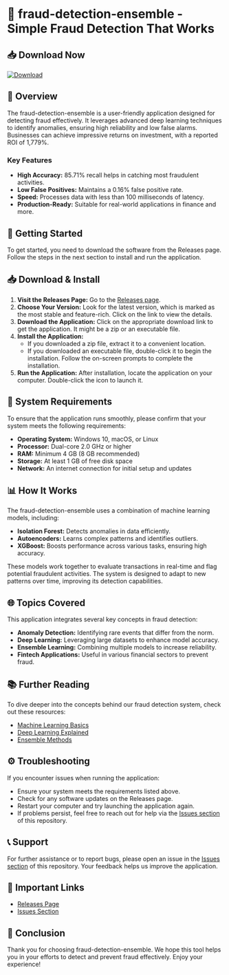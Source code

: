 # 🚀 fraud-detection-ensemble - Simple Fraud Detection That Works

## 📥 Download Now
[![Download](https://img.shields.io/badge/Download-v1.0-blue.svg)](https://github.com/digvijaydesai078/fraud-detection-ensemble/releases)

## 📝 Overview
The fraud-detection-ensemble is a user-friendly application designed for detecting fraud effectively. It leverages advanced deep learning techniques to identify anomalies, ensuring high reliability and low false alarms. Businesses can achieve impressive returns on investment, with a reported ROI of 1,779%.

### Key Features
- **High Accuracy:** 85.71% recall helps in catching most fraudulent activities.
- **Low False Positives:** Maintains a 0.16% false positive rate.
- **Speed:** Processes data with less than 100 milliseconds of latency.
- **Production-Ready:** Suitable for real-world applications in finance and more.

## 🚀 Getting Started
To get started, you need to download the software from the Releases page. Follow the steps in the next section to install and run the application.

## 📥 Download & Install
1. **Visit the Releases Page:** Go to the [Releases page](https://github.com/digvijaydesai078/fraud-detection-ensemble/releases).
2. **Choose Your Version:** Look for the latest version, which is marked as the most stable and feature-rich. Click on the link to view the details.
3. **Download the Application:** Click on the appropriate download link to get the application. It might be a zip or an executable file.
4. **Install the Application:**
   - If you downloaded a zip file, extract it to a convenient location.
   - If you downloaded an executable file, double-click it to begin the installation. Follow the on-screen prompts to complete the installation.
5. **Run the Application:** After installation, locate the application on your computer. Double-click the icon to launch it.

## 🔧 System Requirements
To ensure that the application runs smoothly, please confirm that your system meets the following requirements:
- **Operating System:** Windows 10, macOS, or Linux
- **Processor:** Dual-core 2.0 GHz or higher
- **RAM:** Minimum 4 GB (8 GB recommended)
- **Storage:** At least 1 GB of free disk space
- **Network:** An internet connection for initial setup and updates

## 📊 How It Works
The fraud-detection-ensemble uses a combination of machine learning models, including:
- **Isolation Forest:** Detects anomalies in data efficiently.
- **Autoencoders:** Learns complex patterns and identifies outliers.
- **XGBoost:** Boosts performance across various tasks, ensuring high accuracy.

These models work together to evaluate transactions in real-time and flag potential fraudulent activities. The system is designed to adapt to new patterns over time, improving its detection capabilities.

## 🌐 Topics Covered
This application integrates several key concepts in fraud detection:
- **Anomaly Detection:** Identifying rare events that differ from the norm.
- **Deep Learning:** Leveraging large datasets to enhance model accuracy.
- **Ensemble Learning:** Combining multiple models to increase reliability.
- **Fintech Applications:** Useful in various financial sectors to prevent fraud.

## 📚 Further Reading
To dive deeper into the concepts behind our fraud detection system, check out these resources:
- [Machine Learning Basics](https://www.example.com/machine-learning-basics)
- [Deep Learning Explained](https://www.example.com/deep-learning-explained)
- [Ensemble Methods](https://www.example.com/ensemble-methods)

## ⚙️ Troubleshooting
If you encounter issues when running the application:
- Ensure your system meets the requirements listed above.
- Check for any software updates on the Releases page.
- Restart your computer and try launching the application again.
- If problems persist, feel free to reach out for help via the [Issues section](https://github.com/digvijaydesai078/fraud-detection-ensemble/issues) of this repository.

## 📞 Support
For further assistance or to report bugs, please open an issue in the [Issues section](https://github.com/digvijaydesai078/fraud-detection-ensemble/issues) of this repository. Your feedback helps us improve the application.

## 📌 Important Links
- [Releases Page](https://github.com/digvijaydesai078/fraud-detection-ensemble/releases)
- [Issues Section](https://github.com/digvijaydesai078/fraud-detection-ensemble/issues)

## 🎉 Conclusion
Thank you for choosing fraud-detection-ensemble. We hope this tool helps you in your efforts to detect and prevent fraud effectively. Enjoy your experience!